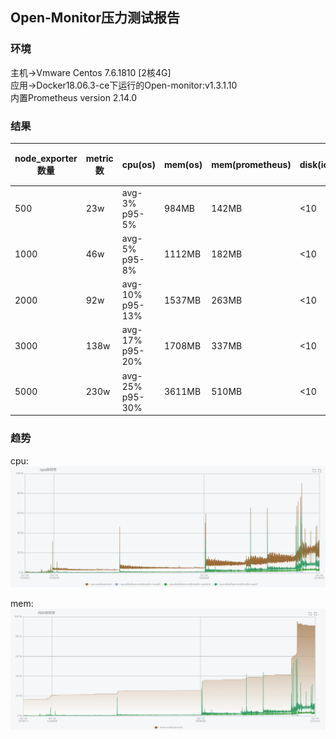 ## Open-Monitor压力测试报告
### 环境
主机->Vmware Centos 7.6.1810 [2核4G]  
应用->Docker18.06.3-ce下运行的Open-monitor:v1.3.1.10  
内置Prometheus version 2.14.0  

### 结果
| node_exporter数量 | metric数 | cpu(os) | mem(os) | mem(prometheus) | disk(iops) | network | storage-24h(根据官方公式 每秒样本数*保存时间*(1[min]或2[max])) | storage-30d(配置的本地存储时间上限) |
| ---- | ---- | ---- | ---- | ---- | ---- | ---- | ---- | ---- |
| 500 | 23w | avg-3% p95-5% | 984MB | 142MB | <10 | in-avg 32KB/s  out-avg 25KB/s | 24h的容量预计在 1.85GB[min]-3.7GB[max] | 30d的容量预计在 55.5GB[min]-111GB[max] |
| 1000 | 46w | avg-5% p95-8% | 1112MB | 182MB | <10 | in-avg 62KB/s  out-avg 49KB/s | 24h的容量预计在 3.7GB[min]-7.4GB[max] | 30d的容量预计在 111GB[min]-222GB[max] |
| 2000 | 92w | avg-10% p95-13% | 1537MB | 263MB | <10 | in-avg 123KB/s  out-avg 98KB/s | 24h的容量预计在 7.4GB[min]-14.8GB[max] | 30d的容量预计在 222GB[min]-444GB[max] |
| 3000 | 138w | avg-17% p95-20% | 1708MB | 337MB | <10 | in-avg 183KB/s  out-avg 147KB/s | 24h的容量预计在 11.1GB[min]-22.2GB[max] | 30d的容量预计在 333GB[min]-666GB[max] |
| 5000 | 230w | avg-25% p95-30% | 3611MB | 510MB | <10 | in-avg 305KB/s  out-avg 244KB/s | 24h的容量预计在 18.5GB[min]-37GB[max] | 30d的容量预计在 555GB[min]-1110GB[max] |

### 趋势
cpu:  
<img src="./images/performance-cpu.png" />

mem:  
<img src="./images/performance-mem.png" />

